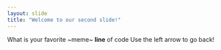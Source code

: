```yaml
---
layout: slide
title: "Welcome to our second slide!"
---
```

What is your favorite ~meme~ **line** of code
Use the left arrow to go back!
